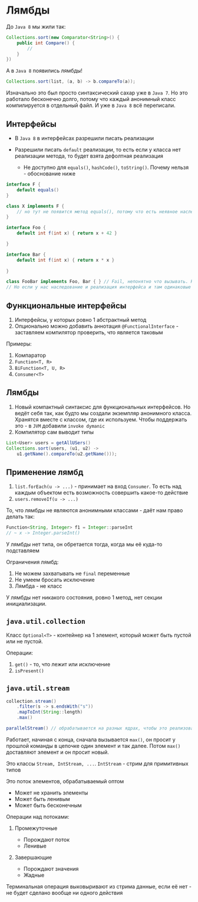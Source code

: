 # Лямбды

До `Java 8` мы жили так:

```java
Collections.sort(new Comparator<String>() {
    public int Compare() {
        //
    }
})
```

А в `Java 8` появились лямбды!

```java
Collections.sort(list, (a, b) -> b.compareTo(a));
```

Изначально это был просто синтаксический сахар уже в `Java 7`. Но это работало бесконечно долго, потому что каждый анонимный класс компилируется в отдельный файл. И уже в `Java 8` всё переписали.

## Интерфейсы

- В `Java 8` в интерфейсах разрешили писать реализации

- Разрешили писать `default` реализации, то есть если у класса нет реализации метода, то будет взята дефолтная реализация
    - Не доступно для `equals()`, `hashCode()`, `toString()`. Почему нельзя - обоснование ниже

```java
interface F {
    default equals()
}

class X implements F {
    // но тут не появится метод equals(), потому что есть неявное наследование от Object и возьмём метод оттуда
}
```

```java
interface Foo {
    default int f(int x) { return x + 42 }

}

interface Bar {
    default int f(int x) { return x * x }
    
}

class FooBar implements Foo, Bar { } // Fail, непонятно что вызывать. Надо явно указывать
// Но если у нас наследование и реализация интерфейса и там одинаковые методы - вызовем метод класса
```

## Функциональные интерфейсы

1. Интерфейсы, у которых ровно 1 абстрактный метод
1. Опционально можно добавить аннотация `@FunctionalInterface` - заставляем компилятор проверить, что является таковым

Примеры:
1. Компаратор
1. `Function<T, R>`
1. `BiFunction<T, U, R>`
1. `Consumer<T>`

## Лямбды

1. Новый компактный синтаксис для функциональных интерфейсов. Но ведёт себя так, как будто мы создали экземпляр анонимного класса. Хранятся вместе с классом, где их используем. Чтобы поддержать это - в `JVM` добавили `invoke dymanic`
1. Компилятор сам выводит типы

```java
List<User> users = getAllUSers()
Collections.sort(users, (u1, u2) -> 
    u1.getName().compareTo(u2.getName()));
```

## Применение лямбд

1. `list.forEach(u -> ...)` - принимает на вход `Consumer`. То есть над каждым объектом есть возможность совершить какое-то действие
1. `users.removeIf(u -> ...)`

То, что лямбды не являются анонимными классами - даёт нам право делать так:

```java
Function<String, Integer> f1 = Integer::parseInt
// ~ x -> Integer.parseInt()
```

У лямбды нет типа, он обретается тогда, когда мы её куда-то подставляем

Ограничения лямбд:

1. Не можем захватывать не `final` переменные
1. Не умеем бросать исключение
1. Лямбда - не класс

У лямбды нет никакого состояния, ровно 1 метод, нет секции инициализации.

## `java.util.collection`

Класс `Optional<T>` - контейнер на 1 элемент, который может быть пустой или не пустой.

Операции:
1. `get()` - то, что лежит или исключение
1. `isPresent()`

## `java.util.stream`

```java
collection.stream()
    .filter(s -> s.endsWith("s"))
    .mapToInt(String::length)
    .max()

parallelStream() // обрабатывается на разных ядрах, чтобы это реализовать существует splitIterator
```

Работает, начиная с конца, сначала вызывается `max()`, он просит у прошлой команды в цепочке один элемент и так далее. Потом `max()` доставляют элемент и он просит новый. 

Это классы `Stream, IntStream, ...`. `IntStream` - стрим для примитивных типов

Это поток элементов, обрабатываемый оптом
- Может не хранить элементы
- Может быть ленивым
- Может быть бесконечным

Операции над потоками:
1. Промежуточные
    - Порождают поток
    - Ленивые

1. Завершающие
    - Порождают значения
    - Жадные

Терминальная операция выковыривают из стрима данные, если её нет - не будет сделано вообще ни одного действия
